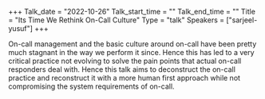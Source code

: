+++
Talk_date = "2022-10-26"
Talk_start_time = ""
Talk_end_time = ""
Title = "Its Time We Rethink On-Call Culture"
Type = "talk"
Speakers = ["sarjeel-yusuf"]
+++

On-call management and the basic culture around on-call have been pretty much stagnant in the way we perform it since. Hence this has led to a very critical practice not evolving to solve the pain points that actual on-call responders deal with. Hence this talk aims to deconstruct the on-call practice and reconstruct it with a more human first approach while not compromising the system requirements of on-call.

